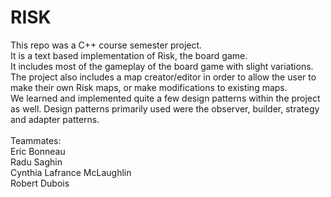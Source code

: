 # RISK
This repo was a C++ course semester project.
</br>
It is a text based implementation of Risk, the board game.
</br>
It includes most of the gameplay of the board game with slight variations.
</br>
The project also includes a map creator/editor in order to allow the user to make their own Risk maps, or make modifications to existing maps.
</br>
We learned and implemented quite a few design patterns within the project as well. Design patterns primarily used were the observer, builder, strategy and adapter patterns.
</br>
</br>
Teammates:
</br>
Eric Bonneau
</br>
Radu Saghin
</br>
Cynthia Lafrance McLaughlin
</br>
Robert Dubois

